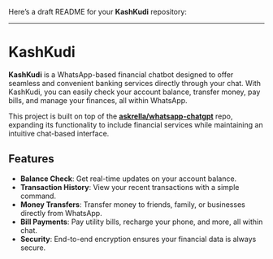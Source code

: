 Here’s a draft README for your **KashKudi** repository:

---

# KashKudi

**KashKudi** is a WhatsApp-based financial chatbot designed to offer seamless and convenient banking services directly through your chat. With KashKudi, you can easily check your account balance, transfer money, pay bills, and manage your finances, all within WhatsApp.

This project is built on top of the **[askrella/whatsapp-chatgpt](https://github.com/askrella/whatsapp-chatgpt)** repo, expanding its functionality to include financial services while maintaining an intuitive chat-based interface.

## Features
- **Balance Check**: Get real-time updates on your account balance.
- **Transaction History**: View your recent transactions with a simple command.
- **Money Transfers**: Transfer money to friends, family, or businesses directly from WhatsApp.
- **Bill Payments**: Pay utility bills, recharge your phone, and more, all within chat.
- **Security**: End-to-end encryption ensures your financial data is always secure.
